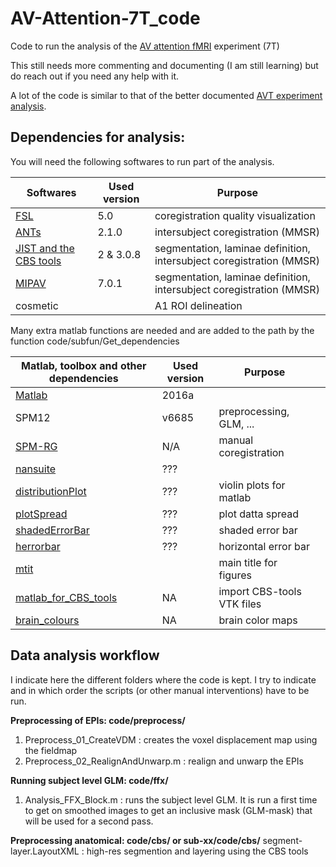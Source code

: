 # AV-Attention-7T_code

Code to run the analysis of the [AV attention fMRI](https://github.com/Remi-Gau/AV_Attention-Presentation_code-fMRI) experiment (7T)

This still needs more commenting and documenting (I am still learning) but do reach out if you need any help with it.

A lot of the code is similar to that of the better documented [AVT experiment analysis](https://github.com/Remi-Gau/AVT_analysis).


## Dependencies for analysis:

You will need the following softwares to run part of the analysis.

| Softwares                                                           | Used version | Purpose                                                              |
|---------------------------------------------------------------------|--------------|----------------------------------------------------------------------|
| [FSL](https://fsl.fmrib.ox.ac.uk/fsl)                               | 5.0          | coregistration quality visualization                                 |
| [ANTs](http://stnava.github.io/ANTs/)                               | 2.1.0        | intersubject coregistration (MMSR)                                   |
| [JIST and the CBS tools](https://www.nitrc.org/projects/cbs-tools/) | 2 & 3.0.8    | segmentation, laminae definition, intersubject coregistration (MMSR) |
| [MIPAV](https://mipav.cit.nih.gov/)                                 | 7.0.1       | segmentation, laminae definition, intersubject coregistration (MMSR) |
| cosmetic                                                            |              | A1 ROI delineation                                                |


Many extra matlab functions are needed and are added to the path by the function code/subfun/Get_dependencies

| Matlab, toolbox and other dependencies                                                                                                            | Used version | Purpose                    |   |
|---------------------------------------------------------------------------------------------------------------------------------------------------|--------------|----------------------------|---|
| [Matlab](https://www.mathworks.com/products/matlab.html)                                                                                          | 2016a        |                            |   |
| SPM12                                                                                                                                             | v6685        | preprocessing, GLM, ...    |   |
| [SPM-RG](https://github.com/Remi-Gau/SPM-RG)                                                                                                      | N/A          | manual coregistration      |   |
| [nansuite](https://fr.mathworks.com/matlabcentral/fileexchange/6837-nan-suite)                                                                    | ???          |                            |   |
| [distributionPlot](https://fr.mathworks.com/matlabcentral/fileexchange/23661-violin-plots-for-plotting-multiple-distributions-distributionplot-m) | ???          | violin plots for matlab    |   |
| [plotSpread](https://fr.mathworks.com/matlabcentral/fileexchange/37105-plot-spread-points-beeswarm-plot)                                          | ???          | plot datta spread          |   |
| [shadedErrorBar](https://fr.mathworks.com/matlabcentral/fileexchange/26311-raacampbell-shadederrorbar)                                            | ???          | shaded error bar           |   |
| [herrorbar](https://fr.mathworks.com/matlabcentral/fileexchange/3963-herrorbar)                                                                   | ???          | horizontal error bar       |   |
| [mtit](https://fr.mathworks.com/matlabcentral/fileexchange/3218-mtit-a-pedestrian-major-title-creator)                                            |              | main title for figures     |   |
| [matlab_for_CBS_tools](https://github.com/Remi-Gau/matlab_for_cbs_tools)                                                                          | NA           | import CBS-tools VTK files |   |
| [brain_colours](https://github.com/CPernet/brain_colours)                                                                                         | NA           | brain color maps           |   |



## Data analysis workflow

I indicate here the different folders where the code is kept. I try to indicate and in which order the scripts (or other manual interventions) have to be  run.

**Preprocessing of EPIs: code/preprocess/**
1. Preprocess_01_CreateVDM : creates the voxel displacement map using the fieldmap
2. Preprocess_02_RealignAndUnwarp.m : realign and unwarp the EPIs

**Running subject level GLM: code/ffx/**
1. Analysis_FFX_Block.m : runs the subject level GLM. It is run a first time to get on smoothed images to get an inclusive mask (GLM-mask) that will be used for a second pass.
 

**Preprocessing anatomical: code/cbs/ or sub-xx/code/cbs/**
segment-layer.LayoutXML : high-res segmention and layering using the CBS tools
